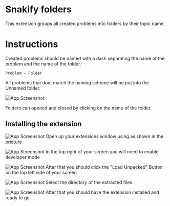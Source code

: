 
# Snakify folders

This extension groups all created problems into folders by their topic name.



# Instructions

Created problems should be named with a dash separating the name of the problem and the name of the folder.
```
Problem - Folder
```
All problems that dont match the naming scheme will be put into the Unnamed folder.

![App Screenshot](https://cdn.discordapp.com/attachments/909428087224160311/1076131974005149836/image.png)

Folders can opened and closed by clicking on the name of the folder.






## Installing the extension

![App Screenshot](https://cdn.discordapp.com/attachments/909428087224160311/1076127022553772082/image.png)
Open up your extensions window using as shown in the pricture


![App Screenshot](https://cdn.discordapp.com/attachments/909428087224160311/1076127155693555772/image.png)
In the top right of your screen you will need to enable developer mode

![App Screenshot](https://cdn.discordapp.com/attachments/909428087224160311/1076127267253669909/image.png)
After that you should click the "Load Unpacked" Button on the top left side of your screen

![App Screenshot](https://cdn.discordapp.com/attachments/909428087224160311/1076127607176839220/image.png)
Select the directory of the extracted files

![App Screenshot](https://cdn.discordapp.com/attachments/909428087224160311/1076127672322769106/image.png)
After that you should have the extension installed and ready to go
